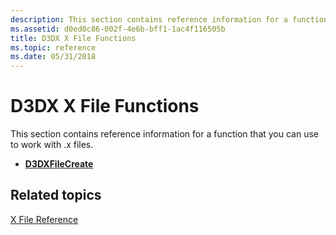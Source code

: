 ```yaml
---
description: This section contains reference information for a function that you can use to work with .x files.
ms.assetid: d0ed0c86-002f-4e6b-bff1-1ac4f116505b
title: D3DX X File Functions
ms.topic: reference
ms.date: 05/31/2018
---
```


# D3DX X File Functions

This section contains reference information for a function that you can use to work with .x files.

-   [**D3DXFileCreate**](d3dxfilecreate.md)

## Related topics

<dl> <dt>

[X File Reference](dx9-graphics-reference-d3dx-x-file.md)
</dt> </dl>

 

 



